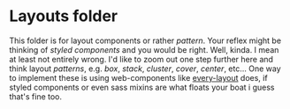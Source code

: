 # Layouts folder

This folder is for layout components or rather *pattern*. Your reflex might be thinking of *styled components* and you would be right. Well, kinda. I mean at least not entirely wrong. I'd like to zoom out one step further here and think layout *patterns*, e.g. *box*, *stack*, *cluster*, *cover*, *center*, etc... One way to implement these is using web-components like [every-layout](https://every-layout.dev/) does, if styled components or even sass mixins are what floats your boat i guess that's fine too.

